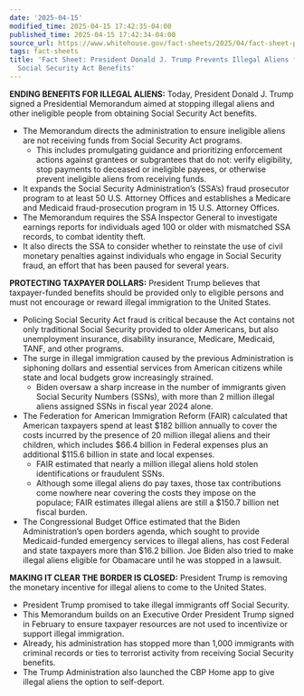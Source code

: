 ```yaml
---
date: '2025-04-15'
modified_time: 2025-04-15 17:42:35-04:00
published_time: 2025-04-15 17:42:34-04:00
source_url: https://www.whitehouse.gov/fact-sheets/2025/04/fact-sheet-president-donald-j-trump-prevents-illegal-aliens-from-obtaining-social-security-act-benefits/
tags: fact-sheets
title: 'Fact Sheet: President Donald J. Trump Prevents Illegal Aliens from Obtaining
  Social Security Act Benefits'
---
```

 
**ENDING BENEFITS FOR ILLEGAL ALIENS:** Today, President Donald J. Trump
signed a Presidential Memorandum aimed at stopping illegal aliens and
other ineligible people from obtaining Social Security Act benefits.

-   The Memorandum directs the administration to ensure ineligible
    aliens are not receiving funds from Social Security Act programs.
    -   This includes promulgating guidance and prioritizing enforcement
        actions against grantees or subgrantees that do not: verify
        eligibility, stop payments to deceased or ineligible payees, or
        otherwise prevent ineligible aliens from receiving funds.
-   It expands the Social Security Administration’s (SSA’s) fraud
    prosecutor program to at least 50 U.S. Attorney Offices and
    establishes a Medicare and Medicaid fraud-prosecution program in 15
    U.S. Attorney Offices.
-   The Memorandum requires the SSA Inspector General to investigate
    earnings reports for individuals aged 100 or older with mismatched
    SSA records, to combat identity theft.
-   It also directs the SSA to consider whether to reinstate the use of
    civil monetary penalties against individuals who engage in Social
    Security fraud, an effort that has been paused for several years.

**PROTECTING TAXPAYER DOLLARS:** President Trump believes that
taxpayer-funded benefits should be provided only to eligible persons and
must not encourage or reward illegal immigration to the United States.

-   Policing Social Security Act fraud is critical because the Act
    contains not only traditional Social Security provided to older
    Americans, but also unemployment insurance, disability insurance,
    Medicare, Medicaid, TANF, and other programs.
-   The surge in illegal immigration caused by the previous
    Administration is siphoning dollars and essential services from
    American citizens while state and local budgets grow increasingly
    strained.
    -   Biden oversaw a sharp increase in the number of immigrants given
        Social Security Numbers (SSNs), with more than 2 million illegal
        aliens assigned SSNs in fiscal year 2024 alone.
-   The Federation for American Immigration Reform (FAIR) calculated
    that American taxpayers spend at least $182 billion annually to
    cover the costs incurred by the presence of 20 million illegal
    aliens and their children, which includes $66.4 billion in Federal
    expenses plus an additional $115.6 billion in state and local
    expenses.
    -   FAIR estimated that nearly a million illegal aliens hold stolen
        identifications or fraudulent SSNs.
    -   Although some illegal aliens do pay taxes, those tax
        contributions come nowhere near covering the costs they impose
        on the populace; FAIR estimates illegal aliens are still a
        $150.7 billion net fiscal burden.
-   The Congressional Budget Office estimated that the Biden
    Administration’s open borders agenda, which sought to provide
    Medicaid-funded emergency services to illegal aliens, has cost
    Federal and state taxpayers more than $16.2 billion. Joe Biden also
    tried to make illegal aliens eligible for Obamacare until he was
    stopped in a lawsuit.

**MAKING IT CLEAR THE BORDER IS CLOSED:** President Trump is removing
the monetary incentive for illegal aliens to come to the United States.

-   President Trump promised to take illegal immigrants off Social
    Security.
-   This Memorandum builds on an Executive Order President Trump signed
    in February to ensure taxpayer resources are not used to incentivize
    or support illegal immigration.
-   Already, his administration has stopped more than 1,000 immigrants
    with criminal records or ties to terrorist activity from receiving
    Social Security benefits.
-   The Trump Administration also launched the CBP Home app to give
    illegal aliens the option to self-deport.
